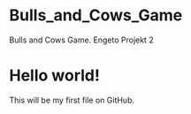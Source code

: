 # Bulls_and_Cows_Game
Bulls and Cows Game. Engeto Projekt 2

# Hello world!
This will be my first file on GitHub.